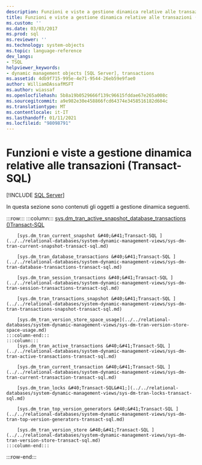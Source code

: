 ```yaml
---
description: Funzioni e viste a gestione dinamica relative alle transazioni (Transact-SQL)
title: Funzioni e viste a gestione dinamica relative alle transazioni (Transact-SQL) | Microsoft Docs
ms.custom: ''
ms.date: 03/03/2017
ms.prod: sql
ms.reviewer: ''
ms.technology: system-objects
ms.topic: language-reference
dev_langs:
- TSQL
helpviewer_keywords:
- dynamic management objects [SQL Server], transactions
ms.assetid: 4db9f715-995e-4e71-9544-26eb59e9fae0
author: WilliamDAssafMSFT
ms.author: wiassaf
ms.openlocfilehash: 5b8a19b0529666f139c96615fddae67e265a008c
ms.sourcegitcommit: a9e982e30e458866fcd64374e3458516182d604c
ms.translationtype: MT
ms.contentlocale: it-IT
ms.lasthandoff: 01/11/2021
ms.locfileid: "98098791"
---
```

# <a name="transaction-related-dynamic-management-views-and-functions-transact-sql"></a>Funzioni e viste a gestione dinamica relative alle transazioni (Transact-SQL)
[!INCLUDE [SQL Server](../../includes/applies-to-version/sqlserver.md)]

  In questa sezione sono contenuti gli oggetti a gestione dinamica seguenti.  

:::row:::
    :::column:::
        [sys.dm_tran_active_snapshot_database_transactions &#40;&#41;Transact-SQL ](../../relational-databases/system-dynamic-management-views/sys-dm-tran-active-snapshot-database-transactions-transact-sql.md)

        [sys.dm_tran_current_snapshot &#40;&#41;Transact-SQL ](../../relational-databases/system-dynamic-management-views/sys-dm-tran-current-snapshot-transact-sql.md)

        [sys.dm_tran_database_transactions &#40;&#41;Transact-SQL ](../../relational-databases/system-dynamic-management-views/sys-dm-tran-database-transactions-transact-sql.md)

        [sys.dm_tran_session_transactions &#40;&#41;Transact-SQL ](../../relational-databases/system-dynamic-management-views/sys-dm-tran-session-transactions-transact-sql.md)

        [sys.dm_tran_transactions_snapshot &#40;&#41;Transact-SQL ](../../relational-databases/system-dynamic-management-views/sys-dm-tran-transactions-snapshot-transact-sql.md)

        [sys.dm_tran_version_store_space_usage](../../relational-databases/system-dynamic-management-views/sys-dm-tran-version-store-space-usage.md)
    :::column-end:::
    :::column:::
        [sys.dm_tran_active_transactions &#40;&#41;Transact-SQL ](../../relational-databases/system-dynamic-management-views/sys-dm-tran-active-transactions-transact-sql.md)

        [sys.dm_tran_current_transaction &#40;&#41;Transact-SQL ](../../relational-databases/system-dynamic-management-views/sys-dm-tran-current-transaction-transact-sql.md)

        [sys.dm_tran_locks &#40;Transact-SQL&#41;](../../relational-databases/system-dynamic-management-views/sys-dm-tran-locks-transact-sql.md)

        [sys.dm_tran_top_version_generators &#40;&#41;Transact-SQL ](../../relational-databases/system-dynamic-management-views/sys-dm-tran-top-version-generators-transact-sql.md)

        [sys.dm_tran_version_store &#40;&#41;Transact-SQL ](../../relational-databases/system-dynamic-management-views/sys-dm-tran-version-store-transact-sql.md)
    :::column-end:::
:::row-end:::
